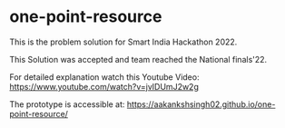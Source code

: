 # one-point-resource
This is the problem solution for Smart India Hackathon 2022.



This Solution was accepted and team reached the National finals'22.



For detailed explanation watch this Youtube Video: https://www.youtube.com/watch?v=jvIDUmJ2w2g



The prototype is accessible at: https://aakankshsingh02.github.io/one-point-resource/
